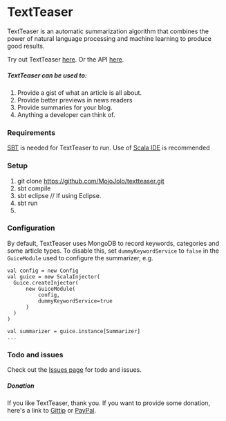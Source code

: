 TextTeaser
==========

TextTeaser is an automatic summarization algorithm that combines the power of natural language processing and machine learning to produce good results.

Try out TextTeaser [here](http://www.textteaser.com/). Or the API [here](https://www.mashape.com/mojojolo/textteaser).

##### TextTeaser can be used to:

1. Provide a gist of what an article is all about. 
2. Provide better previews in news readers 
3. Provide summaries for your blog. 
4. Anything a developer can think of.

### Requirements

[SBT](http://www.scala-sbt.org/) is needed for TextTeaser to run.
Use of [Scala IDE](http://scala-ide.org/) is recommended

### Setup

1. git clone https://github.com/MojoJolo/textteaser.git
2. sbt compile
3. sbt eclipse // If using Eclipse.
4. sbt run
5. 

### Configuration

By default, TextTeaser uses MongoDB to record keywords, categories and some article types.
To disable this, set `dummyKeywordService` to `false` in the `GuiceModule` used to configure the summarizer, e.g.

    val config = new Config
    val guice = new ScalaInjector(
      Guice.createInjector(
          new GuiceModule(
              config,
              dummyKeywordService=true
          )
      )
    )
    
    val summarizer = guice.instance[Summarizer]
    ...


### Todo and issues

Check out the [Issues page](https://github.com/MojoJolo/textteaser/issues) for todo and issues.

##### Donation

If you like TextTeaser, thank you. If you want to provide some donation, here's a link to [Gittip](https://www.gittip.com/MojoJolo/) or [PayPal](https://www.paypal.com/cgi-bin/webscr?cmd=_s-xclick&hosted_button_id=SXNUFQTQV5LY4).
